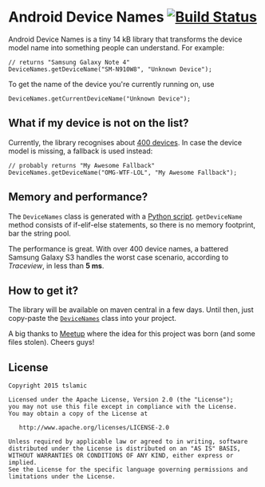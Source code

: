 
Android Device Names [![Build Status](https://travis-ci.org/tslamic/AndroidDeviceNames.svg?branch=master)](https://travis-ci.org/tslamic/AndroidDeviceNames)
===================

Android Device Names is a tiny 14 kB library that transforms the device model name into something people can understand. For example:

```
// returns "Samsung Galaxy Note 4"
DeviceNames.getDeviceName("SM-N910W8", "Unknown Device");
```

To get the name of the device you're currently running on, use

```
DeviceNames.getCurrentDeviceName("Unknown Device");
```

What if my device is not on the list?
---

Currently, the library recognises about [400 devices](https://github.com/tslamic/AndroidDeviceNames/blob/master/generator/cached.devices). In case the device model is missing, a fallback is used instead:

```
// probably returns "My Awesome Fallback"
DeviceNames.getDeviceName("OMG-WTF-LOL", "My Awesome Fallback");
```

Memory and performance?
---

The `DeviceNames` class is generated with a [Python script](https://github.com/tslamic/AndroidDeviceNames/blob/master/generator/adn.py). `getDeviceName` method consists of if-elif-else statements, so there is no memory footprint, bar the string pool. 

The performance is great. With over 400 device names, a battered Samsung Galaxy S3 handles the worst case scenario, according to *Traceview*, in less than **5 ms**.

How to get it?
---

The library will be available on maven central in a few days. Until then, just copy-paste the [`DeviceNames`](https://github.com/tslamic/AndroidDeviceNames/blob/master/lib/Adn/androiddevicenames/src/main/java/tslamic/github/io/androiddevicenames/DeviceNames.java) class into your project.

A big thanks to [Meetup](https://github.com/meetup/android-device-names) where the idea for this project was born (and some files stolen). Cheers guys!

License
---

    Copyright 2015 tslamic

    Licensed under the Apache License, Version 2.0 (the "License");
    you may not use this file except in compliance with the License.
    You may obtain a copy of the License at

       http://www.apache.org/licenses/LICENSE-2.0

    Unless required by applicable law or agreed to in writing, software
    distributed under the License is distributed on an "AS IS" BASIS,
    WITHOUT WARRANTIES OR CONDITIONS OF ANY KIND, either express or implied.
    See the License for the specific language governing permissions and
    limitations under the License.